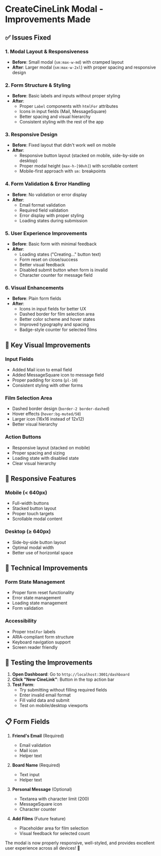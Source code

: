 # CreateCineLink Modal - Improvements Made

## ✅ Issues Fixed

### 1. **Modal Layout & Responsiveness**
- **Before**: Small modal (`sm:max-w-md`) with cramped layout
- **After**: Larger modal (`sm:max-w-2xl`) with proper spacing and responsive design

### 2. **Form Structure & Styling**
- **Before**: Basic labels and inputs without proper styling
- **After**: 
  - Proper `Label` components with `htmlFor` attributes
  - Icons in input fields (Mail, MessageSquare)
  - Better spacing and visual hierarchy
  - Consistent styling with the rest of the app

### 3. **Responsive Design**
- **Before**: Fixed layout that didn't work well on mobile
- **After**:
  - Responsive button layout (stacked on mobile, side-by-side on desktop)
  - Proper modal height (`max-h-[90vh]`) with scrollable content
  - Mobile-first approach with `sm:` breakpoints

### 4. **Form Validation & Error Handling**
- **Before**: No validation or error display
- **After**:
  - Email format validation
  - Required field validation
  - Error display with proper styling
  - Loading states during submission

### 5. **User Experience Improvements**
- **Before**: Basic form with minimal feedback
- **After**:
  - Loading states ("Creating..." button text)
  - Form reset on close/success
  - Better visual feedback
  - Disabled submit button when form is invalid
  - Character counter for message field

### 6. **Visual Enhancements**
- **Before**: Plain form fields
- **After**:
  - Icons in input fields for better UX
  - Dashed border for film selection area
  - Better color scheme and hover states
  - Improved typography and spacing
  - Badge-style counter for selected films

## 🎨 Key Visual Improvements

### Input Fields
- Added Mail icon to email field
- Added MessageSquare icon to message field
- Proper padding for icons (`pl-10`)
- Consistent styling with other forms

### Film Selection Area
- Dashed border design (`border-2 border-dashed`)
- Hover effects (`hover:bg-muted/50`)
- Larger icon (16x16 instead of 12x12)
- Better visual hierarchy

### Action Buttons
- Responsive layout (stacked on mobile)
- Proper spacing and sizing
- Loading state with disabled state
- Clear visual hierarchy

## 📱 Responsive Features

### Mobile (< 640px)
- Full-width buttons
- Stacked button layout
- Proper touch targets
- Scrollable modal content

### Desktop (≥ 640px)
- Side-by-side button layout
- Optimal modal width
- Better use of horizontal space

## 🔧 Technical Improvements

### Form State Management
- Proper form reset functionality
- Error state management
- Loading state management
- Form validation

### Accessibility
- Proper `htmlFor` labels
- ARIA-compliant form structure
- Keyboard navigation support
- Screen reader friendly

## 🧪 Testing the Improvements

1. **Open Dashboard**: Go to `http://localhost:3001/dashboard`
2. **Click "New CineLink"**: Button in the top action bar
3. **Test Form**:
   - Try submitting without filling required fields
   - Enter invalid email format
   - Fill valid data and submit
   - Test on mobile/desktop viewports

## 📋 Form Fields

1. **Friend's Email** (Required)
   - Email validation
   - Mail icon
   - Helper text

2. **Board Name** (Required)
   - Text input
   - Helper text

3. **Personal Message** (Optional)
   - Textarea with character limit (200)
   - MessageSquare icon
   - Character counter

4. **Add Films** (Future feature)
   - Placeholder area for film selection
   - Visual feedback for selected count

The modal is now properly responsive, well-styled, and provides excellent user experience across all devices! 🎉
